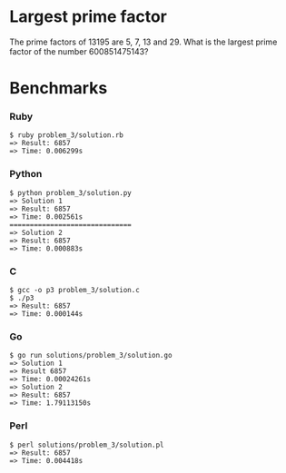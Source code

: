 Largest prime factor
====================

The prime factors of 13195 are 5, 7, 13 and 29.
What is the largest prime factor of the number 600851475143?

# Benchmarks

### Ruby
```
$ ruby problem_3/solution.rb
=> Result: 6857
=> Time: 0.006299s
```
### Python
```
$ python problem_3/solution.py
=> Solution 1
=> Result: 6857
=> Time: 0.002561s
==============================
=> Solution 2
=> Result: 6857
=> Time: 0.000883s
```

### C
```
$ gcc -o p3 problem_3/solution.c
$ ./p3
=> Result: 6857
=> Time: 0.000144s
```

### Go
```
$ go run solutions/problem_3/solution.go
=> Solution 1
=> Result 6857
=> Time: 0.00024261s
=> Solution 2
=> Result: 6857
=> Time: 1.79113150s
```

### Perl
```
$ perl solutions/problem_3/solution.pl
=> Result: 6857
=> Time: 0.004418s
```
